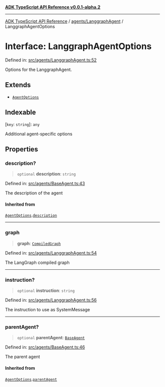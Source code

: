 [**ADK TypeScript API Reference v0.0.1-alpha.2**](../../../README.md)

***

[ADK TypeScript API Reference](../../../modules.md) / [agents/LanggraphAgent](../README.md) / LanggraphAgentOptions

# Interface: LanggraphAgentOptions

Defined in: [src/agents/LanggraphAgent.ts:52](https://github.com/njraladdin/adk-typescript/blob/main/src/agents/LanggraphAgent.ts#L52)

Options for the LanggraphAgent.

## Extends

- [`AgentOptions`](../../BaseAgent/interfaces/AgentOptions.md)

## Indexable

\[`key`: `string`\]: `any`

Additional agent-specific options

## Properties

### description?

> `optional` **description**: `string`

Defined in: [src/agents/BaseAgent.ts:43](https://github.com/njraladdin/adk-typescript/blob/main/src/agents/BaseAgent.ts#L43)

The description of the agent

#### Inherited from

[`AgentOptions`](../../BaseAgent/interfaces/AgentOptions.md).[`description`](../../BaseAgent/interfaces/AgentOptions.md#description)

***

### graph

> **graph**: [`CompiledGraph`](CompiledGraph.md)

Defined in: [src/agents/LanggraphAgent.ts:54](https://github.com/njraladdin/adk-typescript/blob/main/src/agents/LanggraphAgent.ts#L54)

The LangGraph compiled graph

***

### instruction?

> `optional` **instruction**: `string`

Defined in: [src/agents/LanggraphAgent.ts:56](https://github.com/njraladdin/adk-typescript/blob/main/src/agents/LanggraphAgent.ts#L56)

The instruction to use as SystemMessage

***

### parentAgent?

> `optional` **parentAgent**: [`BaseAgent`](../../BaseAgent/classes/BaseAgent.md)

Defined in: [src/agents/BaseAgent.ts:46](https://github.com/njraladdin/adk-typescript/blob/main/src/agents/BaseAgent.ts#L46)

The parent agent

#### Inherited from

[`AgentOptions`](../../BaseAgent/interfaces/AgentOptions.md).[`parentAgent`](../../BaseAgent/interfaces/AgentOptions.md#parentagent)
